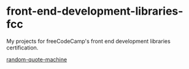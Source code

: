 # front-end-development-libraries-fcc

My projects for freeCodeCamp's front end development libraries certification.

[random-quote-machine](https://codepen.io/dxaviud/full/bGqjYKd)

